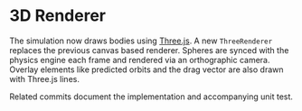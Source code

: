 # 3D Renderer

The simulation now draws bodies using [Three.js](https://threejs.org/). A new `ThreeRenderer` replaces the previous canvas based renderer. Spheres are synced with the physics engine each frame and rendered via an orthographic camera. Overlay elements like predicted orbits and the drag vector are also drawn with Three.js lines.

Related commits document the implementation and accompanying unit test.
